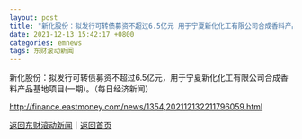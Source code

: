 ```yaml
---
layout: post
title: "新化股份：拟发行可转债募资不超过6.5亿元 用于宁夏新化化工有限公司合成香料产品基地项目（一期）"
date: 2021-12-13 15:42:17 +0800
categories: emnews
tags: 东财滚动新闻
---
```


新化股份：拟发行可转债募资不超过6.5亿元，用于宁夏新化化工有限公司合成香料产品基地项目(一期)。（每日经济新闻）

<http://finance.eastmoney.com/news/1354,202112132211796059.html>

[返回东财滚动新闻](//finews.withounder.com/emnews/)｜[返回首页](//finews.withounder.com/)
